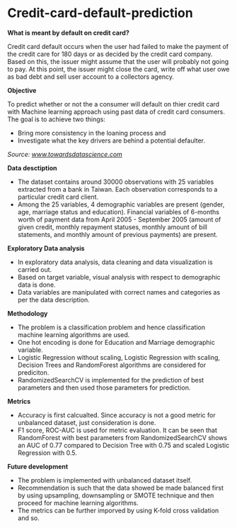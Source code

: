# Credit-card-default-prediction

**What is meant by default on credit card?**

Credit card default occurs when the user had failed to make the payment of the credit care for 180 days or as decided by the credit card company. Based on this, the issuer might assume that the user will probably not going to pay. At this point, the issuer might close the card, write off what user owe as bad debt and sell user account to a collectors agency.

**Objective**

To predict whether or not the a consumer will default on thier credit card with Machine learning approach using past data of credit card consumers. The goal is to achieve two things:
* Bring more consistency in the loaning process and
* Investigate what the key drivers are behind a potential defaulter.

*Source: www.towardsdatascience.com*

**Data desctiption**

* The dataset contains around 30000 observations with 25 variables extracted from a bank in Taiwan. Each observation corresponds to a particular credit card client.
* Among the 25 variables, 4 demographic variables are present (gender, age, marriage status and education). Financial variables of 6-months worth of payment data from April 2005 - September 2005 (amount of given credit, monthly repayment statuses, monthly amount of bill statements, and monthly amount of previous payments) are present.

**Exploratory Data analysis**

* In exploratory data analysis, data cleaning and data visualization is carried out.
* Based on target variable, visual analysis with respect to demographic data is done.
* Data variables are manipulated with correct names and categories as per the data description.

**Methodology**
* The problem is a classification problem and hence classification machine learning algorithms are used.
* One hot encoding is done for Education and Marriage demographic variable.
* Logistic Regression without scaling, Logistic Regression with scaling, Decision Trees and RandomForest algorithms are considered for prediciton.
* RandomizedSearchCV is implemented for the prediction of best parameters and then used those parameters for prediction.

**Metrics**
* Accuracy is first calcualted. Since accuracy is not a good metric for unbalanced dataset, just consideration is done.
* F1 score, ROC-AUC is used for metric evaluation. It can be seen that RandomForest with best parameters from RandomizedSearchCV shows an AUC of 0.77 compared to Decision Tree with 0.75 and scaled Logistic Regression with 0.5.

**Future development**

* The problem is implemented with unbalanced dataset itself.
* Recommendation is such that the data showed be made balanced first by using upsampling, downsampling or SMOTE technique and then proceed for machine learning algorithms.
* The metrics can be further imporved by using K-fold cross validation and so.




